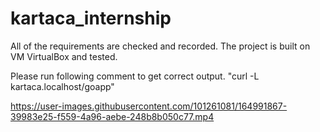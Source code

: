# kartaca_internship

All of the requirements are checked and recorded. 
The project is built on VM VirtualBox and tested.

Please run following comment to get correct output. "curl -L kartaca.localhost/goapp"




https://user-images.githubusercontent.com/101261081/164991867-39983e25-f559-4a96-aebe-248b8b050c77.mp4


